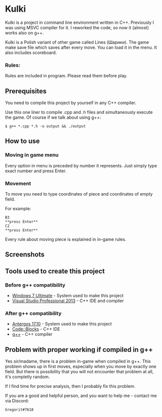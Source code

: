 # Kulki

Kulki is a project in command line environment written in C++.
Previously I was using MSVC compiler for it.
I reworked the code, so now it (almost) works also on g++.

Kulki is a Polish variant of other game called Lines (Шарики).
The game make save file which saves after every move. You can load it in the menu.
It also includes scoreboard.

### Rules:

Rules are included in program. Please read them before play.


## Prerequisites

You need to compile this project by yourself in any C++ compiler.  
  
Use this one liner to compile .cpp and .h files and simultaneously execute the game.
Of course if we talk about using g++:

```
$ g++ *.cpp *.h -o output && ./output
```

## How to use

### Moving in game menu

Every option in menu is preceded by number it represents. Just simply type exact number and press Enter.

### Movement

To move you need to type coordinates of piece and coordinates of empty field.

For example:

```
B3
**press Enter**
C2
**press Enter**
```

Every rule about moving piece is explained in in-game rules.

## Screenshots

## Tools used to create this project

### Before g++ compatibility
* [Windows 7 Ultimate](https://www.microsoft.com/en-us/windows/) - System used to make this project
* [Visual Studio Professional 2013](https://msdn.microsoft.com/en-us/library/dd831853(v=vs.120)) - C++ IDE and compiler

### After g++ compatibility
* [Antergos 17.10](https://antergos.com) - System used to make this project
* [Code::Blocks](http://www.codeblocks.org) - C++ IDE
* [g++](https://gcc.gnu.org) - C++ compiler


## Problem with proper working if compiled in g++

Yes sir/madame, there is a problem in-game when compiled in g++.
This problem shows up in first moves, especially when you move by exactly one field.
But there is possibility that you will not encounter that problem at all, it's completly random.

If I find time for precise analysis, then I probably fix this problem.

If you are a good and helpful person, and you want to help me - contact me via Discord:
```
Gregorit#7618
```
